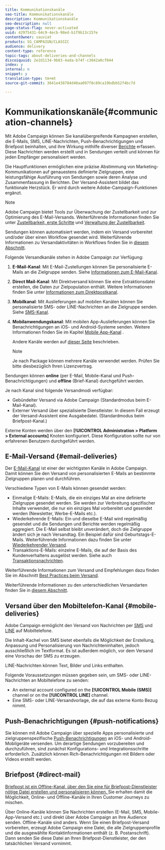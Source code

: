 ```yaml
---
title: Kommunikationskanäle
seo-title: Kommunikationskanäle
description: Kommunikationskanäle
seo-description: null
page-status-flag: never-activated
uuid: 42975431-64c9-4ecb-98ed-b1f9b13c157e
contentOwner: sauviat
products: SG_CAMPAIGN/CLASSIC
audience: delivery
content-type: reference
topic-tags: about-deliveries-and-channels
discoiquuid: 2e2d1134-9b83-4ada-b74f-c3842a0cf044
index: y
internal: n
snippet: y
translation-type: tm+mt
source-git-commit: 3641e438784d40aa097f8c89ca19bdbb52f4bc7d

---
```



# Kommunikationskanäle{#communication-channels}

Mit Adobe Campaign können Sie kanalübergreifende Kampagnen erstellen, die E-Mails, SMS, LINE-Nachrichten, Push-Benachrichtigungen und Briefpost beinhalten, und ihre Wirkung mithilfe diverser [Berichte](../../reporting/using/delivery-reports.md) erfassen. Diese Nachrichten werden erstellt und in Sendungen verteilt und können für jeden Empfänger personalisiert werden.

Die Hauptfunktionen ermöglichen eine präzise Abstimmung von Marketing-Kommunikationen auf genauestens definierte Zielgruppen, eine leistungsfähige Ausführung von Sendungen sowie deren Analyse und Zusammenfassung in Berichten. Der Versand-Assistent bildet das funktionale Herzstück. Er wird durch weitere Adobe-Campaign-Funktionen ergänzt.

>[!NOTE]
>
>Adobe Campaign bietet Tools zur Überwachung der Zustellbarkeit und zur Optimierung des E-Mail-Versands. Weiterführende Informationen finden Sie unter [Zustellbarkeit, erste Schritte](https://docs.campaign.adobe.com/doc/AC/getting_started/EN/deliverability.html) und [Verwaltung der Zustellbarkeit](../../delivery/using/about-deliverability.md).

Sendungen können automatisiert werden, indem ein Versand vorbereitet und/oder über einen Workflow gesendet wird. Weiterführende Informationen zu Versandaktivitäten in Workflows finden Sie in [diesem Abschnitt](../../workflow/using/about-action-activities.md).

Folgende Versandkanäle stehen in Adobe Campaign zur Verfügung:

1. **E-Mail-Kanal**: Mit E-Mail-Zustellungen können Sie personalisierte E-Mails an die Zielgruppe senden. Siehe [Informationen zum E-Mail-Kanal](../../delivery/using/about-email-channel.md).
1. **Direct Mail-Kanal**: Mit Direktversand können Sie eine Extraktionsdatei erstellen, die Daten zur Zielpopulation enthält. Weitere Informationen finden Sie unter [Informationen zum Direktpostkanal](../../delivery/using/about-direct-mail-channel.md).
1. **Mobilkanal**: Mit Auslieferungen auf mobilen Kanälen können Sie personalisierte SMS- oder LINE-Nachrichten an die Zielgruppe senden. Siehe [SMS-Kanal](../../delivery/using/sms-channel.md).
1. **Mobilanwendungskanal**: Mit mobilen App-Auslieferungen können Sie Benachrichtigungen an iOS- und Android-Systeme senden. Weitere Informationen finden Sie im Kapitel [Mobile App-Kanal](../../delivery/using/about-mobile-app-channel.md) .

   Andere Kanäle werden auf [dieser Seite](../../delivery/using/other-channels.md) beschrieben.

   >[!NOTE]
   >
   >Je nach Package können mehrere Kanäle verwendet werden. Prüfen Sie bitte diesbezüglich Ihren Lizenzvertrag.

Sendungen können **online** (per E-Mail, Mobile-Kanal und Push-Benachrichtigungen) und **offline** (Brief-Kanal) durchgeführt werden.

Je nach Kanal sind folgende Versandmodi verfügbar:

* Gebündelter Versand via Adobe Campaign (Standardmodus beim E-Mail-Kanal).
* Externer Versand über spezialisierte Dienstleister. In diesem Fall erzeugt der Versand-Assistent eine Ausgabedatei. (Standardmodus beim Briefpost-Kanal.)

Externe Konten werden über den **[!UICONTROL Administration > Platform > External accounts]** Knoten konfiguriert. Diese Konfiguration sollte nur von erfahrenen Benutzern durchgeführt werden.

## E-Mail-Versand {#email-deliveries}

Der [E-Mail-Kanal](../../delivery/using/about-email-channel.md) ist einer der wichtigsten Kanäle in Adobe Campaign. Damit können Sie den Versand von personalisierten E-Mails an bestimmte Zielgruppen planen und durchführen.

Verschiedene Typen von E-Mails können gesendet werden:

* Einmalige E-Mails: E-Mails, die ein einziges Mal an eine definierte Zielgruppe gesendet werden. Sie werden zur Verbreitung spezifischer Inhalte verwendet, die nur ein einziges Mal vorbereitet und gesendet werden (Newsletter, Werbe-E-Mails etc.).
* Wiederkehrende E-Mails: Ein und dieselbe E-Mail wird regelmäßig gesendet und die Sendungen und Berichte werden regelmäßig aggregiert. Die E-Mail selbst bleibt unverändert, doch die Zielgruppe ändert sich je nach Versandtag. Ein Beispiel dafür sind Geburtstags-E-Mails. Weiterführende Informationen dazu finden Sie unter [Wiederkehrender Versand](../../workflow/using/recurring-delivery.md).
* Transaktions-E-Mails: einzelne E-Mails, die auf der Basis des Kundenverhaltens ausgelöst werden. Siehe auch [Transaktionsnachrichten](../../message-center/using/about-transactional-messaging.md).

Weiterführende Informationen zum Versand und Empfehlungen dazu finden Sie im Abschnitt [Best Practices beim Versand](https://docs.campaign.adobe.com/doc/AC/getting_started/EN/deliveryBestPractices.html).

Weiterführende Informationen zu den unterschiedlichen Versandarten finden Sie in [diesem Abschnitt](../../delivery/using/types-of-deliveries.md).

## Versand über den Mobiltelefon-Kanal {#mobile-deliveries}

Adobe Campaign ermöglicht den Versand von Nachrichten per [SMS](../../delivery/using/sms-channel.md) und [LINE](../../delivery/using/line-channel.md) auf Mobiltelefone.

Die Inhalt-Kachel von SMS bietet ebenfalls die Möglichkeit der Erstellung, Anpassung und Personalisierung von Nachrichteninhalten, jedoch ausschließlich im Textformat. Es ist außerdem möglich, vor dem Versand eine Vorschau der SMS zu erzeugen.

LINE-Nachrichten können Text, Bilder und Links enthalten.

Folgende Voraussetzungen müssen gegeben sein, um SMS- oder LINE-Nachrichten an Mobiltelefone zu senden:

* An external account configured on the **[!UICONTROL Mobile (SMS)]** channel or on the **[!UICONTROL LINE]** channel.
* Eine SMS- oder LINE-Versandvorlage, die auf das externe Konto Bezug nimmt.

## Push-Benachrichtigungen {#push-notifications}

Sie können mit Adobe Campaign über spezielle Apps personalisierte und zielgruppenspezifische [Push-Benachrichtigungen](../../delivery/using/about-mobile-app-channel.md) an iOS- und Android-Mobilgeräte versenden. Um derartige Sendungen vorzubereiten und durchzuführen, sind zunächst Konfigurations- und Integrationsschritte erforderlich. Zusätzlich können Rich-Benachrichtigungen mit Bildern oder Videos erstellt werden.

## Briefpost {#direct-mail}

[Briefpost ist ein Offline-Kanal, über den Sie eine für Briefpost-Dienstleister nötige Datei erstellen und personalisieren können. ](../../delivery/using/about-direct-mail-channel.md) Sie erhalten damit die Möglichkeit, Online- und Offline-Kanäle in Ihren Customer Journeys zu mischen.

Über Online-Kanäle können Sie Nachrichten erstellen (E-Mail, SMS, Mobile-App-Versand etc.) und direkt über Adobe Campaign an Ihre Audience senden. Offline-Kanäle sind anders. Wenn Sie einen Briefpost-Versand vorbereiten, erzeugt Adobe Campaign eine Datei, die alle Zielgruppenprofile und die ausgewählte Kontaktinformationen enthält (z. B. Postanschrift). Dann senden Sie diese Datei an Ihren Briefpost-Dienstleister, der den tatsächlichen Versand vornimmt.
